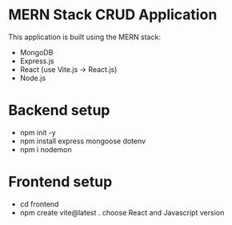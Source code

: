 # MERN Stack CRUD Application

This application is built using the MERN stack: 
- MongoDB
- Express.js
- React (use Vite.js -> React.js)
- Node.js

# Backend setup
- npm init -y
- npm install express mongoose dotenv
- npm i nodemon

# Frontend setup
- cd frontend
- npm create vite@latest .
  choose React and Javascript version
